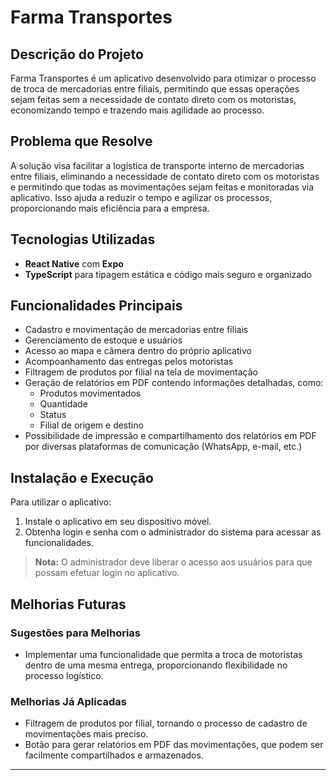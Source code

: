 # Farma Transportes

## Descrição do Projeto
Farma Transportes é um aplicativo desenvolvido para otimizar o processo de troca de mercadorias entre filiais, permitindo que essas operações sejam feitas sem a necessidade de contato direto com os motoristas, economizando tempo e trazendo mais agilidade ao processo.

## Problema que Resolve
A solução visa facilitar a logística de transporte interno de mercadorias entre filiais, eliminando a necessidade de contato direto com os motoristas e permitindo que todas as movimentações sejam feitas e monitoradas via aplicativo. Isso ajuda a reduzir o tempo e agilizar os processos, proporcionando mais eficiência para a empresa.

## Tecnologias Utilizadas
- **React Native** com **Expo**
- **TypeScript** para tipagem estática e código mais seguro e organizado

## Funcionalidades Principais
- Cadastro e movimentação de mercadorias entre filiais
- Gerenciamento de estoque e usuários
- Acesso ao mapa e câmera dentro do próprio aplicativo
- Acompoanhamento das entregas pelos motoristas
- Filtragem de produtos por filial na tela de movimentação
- Geração de relatórios em PDF contendo informações detalhadas, como:
  - Produtos movimentados
  - Quantidade
  - Status
  - Filial de origem e destino
- Possibilidade de impressão e compartilhamento dos relatórios em PDF por diversas plataformas de comunicação (WhatsApp, e-mail, etc.)

## Instalação e Execução
Para utilizar o aplicativo:
1. Instale o aplicativo em seu dispositivo móvel.
2. Obtenha login e senha com o administrador do sistema para acessar as funcionalidades.

> **Nota:** O administrador deve liberar o acesso aos usuários para que possam efetuar login no aplicativo.

## Melhorias Futuras
### Sugestões para Melhorias
- Implementar uma funcionalidade que permita a troca de motoristas dentro de uma mesma entrega, proporcionando flexibilidade no processo logístico.

### Melhorias Já Aplicadas
- Filtragem de produtos por filial, tornando o processo de cadastro de movimentações mais preciso.
- Botão para gerar relatórios em PDF das movimentações, que podem ser facilmente compartilhados e armazenados.

---

